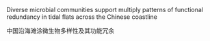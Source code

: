 Diverse microbial communities support multiply patterns of functional redundancy in tidal flats across the Chinese coastline

中国沿海滩涂微生物多样性及其功能冗余
